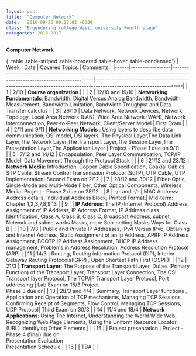 ```yaml
---
layout: post
title:  "Computer Network"
date:   2016-09-25 00:22:02 +0300
class: "Engendering college Wasit university Fourth stage"
categories: 2016-2017
---
```

**Computer Network**

{:.table .table-striped .table-bordered .table-hover .table-condensed'}
| Week | Date            | Covered Topics                                                                                                           | Comments                                                                                                          | 
|------|-----------------|--------------------------------------------------------------------------------------------------------------------------|-------------------------------------------------------------------------------------------------------------------| 
| 1    | 2/10            | **Course organization**                                                                                           |                                                                                                                   | 
| 2    | 12/10 and 19/10 | **Networking Fundamentals**: Bandwidth, Digital Versus Analog Bandwidth, Bandwidth Measurement, Bandwidth Limitation, Bandwidth Troughput and Data Transfer calculus | 
| 3    | 26/10           | Data Network, Network Devices, Network Topology, Local Area Network (LAN), Wide Area Network (WAN), Network Interconnection, Peer-to-Peer Network, Client/Server Model  | First Exam                                 | 
| 4    | 2/11 and 9/11   | **Networking Models** : Using layers to describe data communication, OSI model, OSI layers, The Physical Layer,The Data Link Layer,The Network Layer,The Transport Layer,The Session Layer,The Presentation Layer,The Application Layer  | Project - Phase 1 due on 9/11<br>| 
| 5    | 7/12 and 14/12  | Encapsulation, Peer Layer Communication, TCP/IP Model, Data Movement Through the Protocol Stack                                  |                                                                                                                   | 
| 6    | 21/12 and 23/12 | **Network Media**: Introduction, Copper Cable Specification, Coaxial Cables, STP Cable,  Stream Control Transmission Protocol (ScTP), UTP Cable, UTP Implementation| Second Exam on 2/12                                                 | 
| 7    | 28/12 and 30/12 | Fiber-Optic, Single-Mode and Multi-Mode Fiber, Other Optical Components, Wireless Media| Project - Phase 2 due on 28/12                                                                                    | 
| 8    | -/- and -/-     | MAC Address: Address details, Individual Address Block, Printed Format.| Mid-term: Chapter 1,2,3,7,8,9,13                                                                                  | 
| 9    |                 | **IP Address**: The IP (Internet Protocol) Address, Assignment of IP Address, IP Address Format, IP Address class Identification, Class A, Class B, Class C, Broadcast Address, subnet, Network and subnetworks Masks, more Sub-netting Masks Ways for Class B | | 
| 10   | 7/3             | Public and Private IP Addresses, IPv4 Versus IPv6, Obtaining and Internet Address, Static Assignment of an Ip Address, APRP IP Address Assignment, BOOTP IP Address Assignment, DHCP IP Address management, Problems in Address Resolution, Address Resolution Protocol (ARP|  | 
| 11   | 14/3            | Routing, Routing information Protocol (RIP), Interior Gateway Routing Protocols(IGRP) , Open Shortest Path First (OSPF)|    | 
| 12   | 21/3            | **Transport Layer**: The Purpose of the Transport Layer, Duties (Primary Function) of the Transport Layer, Transport Layer Connection, The OSI Transport layer Protocol, The TCP/IP Transport Layer Protocol, Port addressing | Lab Exam on 16/3 Project <br> Phase 3 due on| 
| 13   | 28/3 and 4/4    | Summary, Transport Layer functions , Application and Operation of TCP mechanisms, Managing TCP Sessions, Confirming Receipt of Segments, Flow Control, Managing TCP Sessions, UDP Protocol| Third Exam on 30/3 | 
| 14   | 11/4 and 18/4   | **Network Applications**: Using The Internet, Understanding the World Wide Web, Recognizing Web Page Elements, Using the Uniform Resource Locator (URL) Identifying Other Elements |  |
| 15   |                 | Project presentation                                                                                                     | Project - Phase 4 (final) due on <br>Presentation Evaluation <br>Presentation Schedule                                    | 
| 16   |                 | TBA                                                                                                                      |                                                                                                                   | 

